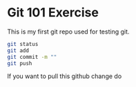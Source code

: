 # Git 101 Exercise

This is my first git repo used for testing git.


```bash
git status
git add
git commit -m ""
git push 
```

If you want to pull this github change do
